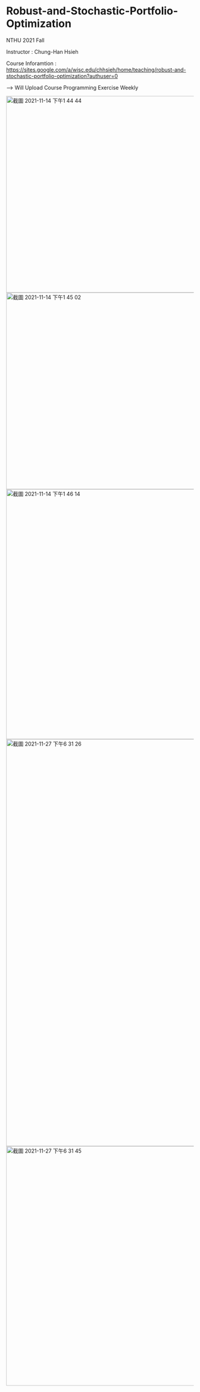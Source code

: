 # Robust-and-Stochastic-Portfolio-Optimization

NTHU 2021 Fall

Instructor : Chung-Han Hsieh

Course Inforamtion : https://sites.google.com/a/wisc.edu/chhsieh/home/teaching/robust-and-stochastic-portfolio-optimization?authuser=0


--> Will Upload Course Programming Exercise Weekly 

<img width="527" alt="截圖 2021-11-14 下午1 44 44" src="https://user-images.githubusercontent.com/80143995/141669237-218fc78a-36e7-4820-80e0-99e4a0560839.png">

<img width="527" alt="截圖 2021-11-14 下午1 45 02" src="https://user-images.githubusercontent.com/80143995/141669242-1035167e-3ee8-452d-8cdd-8d084904fe94.png">

<img width="670" alt="截圖 2021-11-14 下午1 46 14" src="https://user-images.githubusercontent.com/80143995/141669246-6674c9fb-439e-41fa-b1d3-407c277dee31.png">

<img width="1091" alt="截圖 2021-11-27 下午6 31 26" src="https://user-images.githubusercontent.com/80143995/143677580-ff651508-7186-45c5-a267-aeaa2603c583.png">

<img width="642" alt="截圖 2021-11-27 下午6 31 45" src="https://user-images.githubusercontent.com/80143995/143677581-cb5809e4-e784-4d35-9e65-671cb2d077dd.png">
